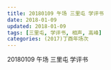 ```yaml
---
title: 20180109 午场 三里屯 学评书
date: 2018-01-09
updated: 2018-01-09
tags: [三里屯, 学评书, 相声, 高峰] 
categories: (2017)丁酉年场次 
---
```

20180109 午场 三里屯 学评书
